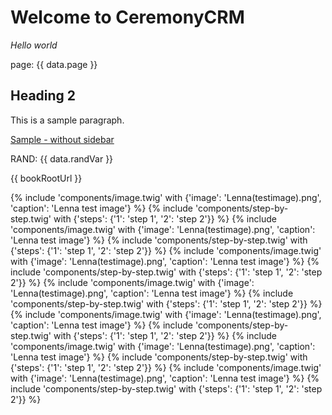 # Welcome to CeremonyCRM

*Hello world*

page: {{ data.page }}

## Heading 2

This is a sample paragraph.

[Sample - without sidebar](subfolder/sample-without-sidebar)

RAND: {{ data.randVar }}

{{ bookRootUrl }}

{% include 'components/image.twig' with {'image': 'Lenna(testimage).png', 'caption': 'Lenna test image'} %}
{% include 'components/step-by-step.twig' with {'steps': {'1': 'step 1', '2': 'step 2'}} %}
{% include 'components/image.twig' with {'image': 'Lenna(testimage).png', 'caption': 'Lenna test image'} %}
{% include 'components/step-by-step.twig' with {'steps': {'1': 'step 1', '2': 'step 2'}} %}
{% include 'components/image.twig' with {'image': 'Lenna(testimage).png', 'caption': 'Lenna test image'} %}
{% include 'components/step-by-step.twig' with {'steps': {'1': 'step 1', '2': 'step 2'}} %}
{% include 'components/image.twig' with {'image': 'Lenna(testimage).png', 'caption': 'Lenna test image'} %}
{% include 'components/step-by-step.twig' with {'steps': {'1': 'step 1', '2': 'step 2'}} %}
{% include 'components/image.twig' with {'image': 'Lenna(testimage).png', 'caption': 'Lenna test image'} %}
{% include 'components/step-by-step.twig' with {'steps': {'1': 'step 1', '2': 'step 2'}} %}
{% include 'components/image.twig' with {'image': 'Lenna(testimage).png', 'caption': 'Lenna test image'} %}
{% include 'components/step-by-step.twig' with {'steps': {'1': 'step 1', '2': 'step 2'}} %}
{% include 'components/image.twig' with {'image': 'Lenna(testimage).png', 'caption': 'Lenna test image'} %}
{% include 'components/step-by-step.twig' with {'steps': {'1': 'step 1', '2': 'step 2'}} %}
